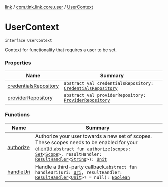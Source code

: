 [link](../../index.md) / [com.tink.link.core.user](../index.md) / [UserContext](./index.md)

# UserContext

`interface UserContext`

Context for functionality that requires a user to be set.

### Properties

| Name | Summary |
|---|---|
| [credentialsRepository](credentials-repository.md) | `abstract val credentialsRepository: `[`CredentialsRepository`](../../com.tink.link.core.credentials/-credentials-repository/index.md) |
| [providerRepository](provider-repository.md) | `abstract val providerRepository: `[`ProviderRepository`](../../com.tink.core.provider/-provider-repository/index.md) |

### Functions

| Name | Summary |
|---|---|
| [authorize](authorize.md) | Authorize your user towards a new set of scopes. These scopes needs to be enabled for your [clientId](../../com.tink.service.network/-tink-configuration/o-auth-client-id.md).`abstract fun authorize(scopes: `[`Set`](https://kotlinlang.org/api/latest/jvm/stdlib/kotlin.collections/-set/index.html)`<`[`Scope`](../../com.tink.model.user/-scope/index.md)`>, resultHandler: `[`ResultHandler`](../../com.tink.service.handler/-result-handler/index.md)`<`[`String`](https://kotlinlang.org/api/latest/jvm/stdlib/kotlin/-string/index.html)`>): `[`Unit`](https://kotlinlang.org/api/latest/jvm/stdlib/kotlin/-unit/index.html) |
| [handleUri](handle-uri.md) | Handle a third-party callback.`abstract fun handleUri(uri: `[`Uri`](https://developer.android.com/reference/android/net/Uri.html)`, resultHandler: `[`ResultHandler`](../../com.tink.service.handler/-result-handler/index.md)`<`[`Unit`](https://kotlinlang.org/api/latest/jvm/stdlib/kotlin/-unit/index.html)`>? = null): `[`Boolean`](https://kotlinlang.org/api/latest/jvm/stdlib/kotlin/-boolean/index.html) |
